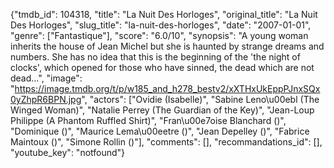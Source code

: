 {"tmdb_id": 104318, "title": "La Nuit Des Horloges", "original_title": "La Nuit Des Horloges", "slug_title": "la-nuit-des-horloges", "date": "2007-01-01", "genre": ["Fantastique"], "score": "6.0/10", "synopsis": "A young woman inherits the house of Jean Michel but she is haunted by strange dreams and numbers. She has no idea that this is the beginning of the 'the night of clocks', which opened for those who have sinned, the dead which are not dead...", "image": "https://image.tmdb.org/t/p/w185_and_h278_bestv2/xXTHxUkEppPJnxSQx0yZhpR6BPN.jpg", "actors": ["Ovidie (Isabelle)", "Sabine Leno\u00ebl (The Winged Woman)", "Natalie Perrey (The Guardian of the Key)", "Jean-Loup Philippe (A Phantom Ruffled Shirt)", "Fran\u00e7oise Blanchard ()", "Dominique ()", "Maurice Lema\u00eetre ()", "Jean Depelley ()", "Fabrice Maintoux ()", "Simone Rollin ()"], "comments": [], "recommandations_id": [], "youtube_key": "notfound"}